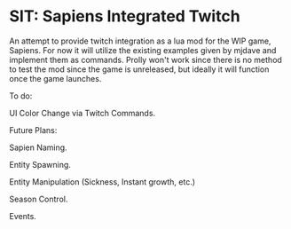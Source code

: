 # SIT: Sapiens Integrated Twitch

An attempt to provide twitch integration as a lua mod for the WIP game, Sapiens.
For now it will utilize the existing examples given by mjdave and implement them as commands.
Prolly won't work since there is no method to test the mod since the game is unreleased, but ideally it will function once the game launches.

To do:

UI Color Change via Twitch Commands.

Future Plans:

Sapien Naming.

Entity Spawning.

Entity Manipulation (Sickness, Instant growth, etc.)

Season Control.

Events.
